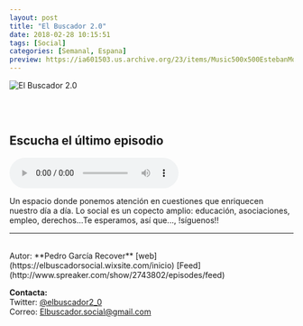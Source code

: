 ```yaml
---
layout: post
title: "El Buscador 2.0"
date: 2018-02-28 10:15:51
tags: [Social]
categories: [Semanal, Espana]
preview: https://ia601503.us.archive.org/23/items/Music500x500EstebanMontoya/ElBuscador2.0-300-PedroGarcaRecover.jpg
---
```


![El Buscador 2.0](https://ia601503.us.archive.org/23/items/Music500x500EstebanMontoya/ElBuscador2.0-500-PedroGarcaRecover.jpg)

<br/>
<br/>

## Escucha el último episodio

<!--reproductor-feed=http://www.spreaker.com/show/2743802/episodes/feed-->
<!--reproductor-start-->
<audio id="audio" preload="auto" controls="" src="http://api.spreaker.com/download/episode/14513935/aliber_alianza_iberoamericana_de_afectados_por_enfermedades_raras.mp3"></audio>
<!--reproductor-end-->

Un espacio donde ponemos atención en cuestiones que enriquecen nuestro día a día. Lo social es un copecto amplio: educación, asociaciones, empleo, derechos...Te esperamos, así que..., !síguenos!!  

_ _ _
<br>
Autor: **Pedro García Recover**  
[web](https://elbuscadorsocial.wixsite.com/inicio)  
[Feed](http://www.spreaker.com/show/2743802/episodes/feed)  


**Contacta:**  
Twitter: [@elbuscador2_0](https://twitter.com/elbuscador2_0)  
Correo: [Elbuscador.social@gmail.com](mailto:Elbuscador.social@gmail.com)  

